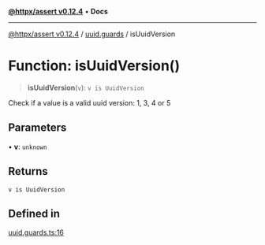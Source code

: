 [**@httpx/assert v0.12.4**](../../README.md) • **Docs**

***

[@httpx/assert v0.12.4](../../README.md) / [uuid.guards](../README.md) / isUuidVersion

# Function: isUuidVersion()

> **isUuidVersion**(`v`): `v is UuidVersion`

Check if a value is a valid uuid version: 1, 3, 4 or 5

## Parameters

• **v**: `unknown`

## Returns

`v is UuidVersion`

## Defined in

[uuid.guards.ts:16](https://github.com/belgattitude/httpx/blob/acde85be3548fccd6cc1a311d7f8d4419e2b6ce0/packages/assert/src/uuid.guards.ts#L16)
